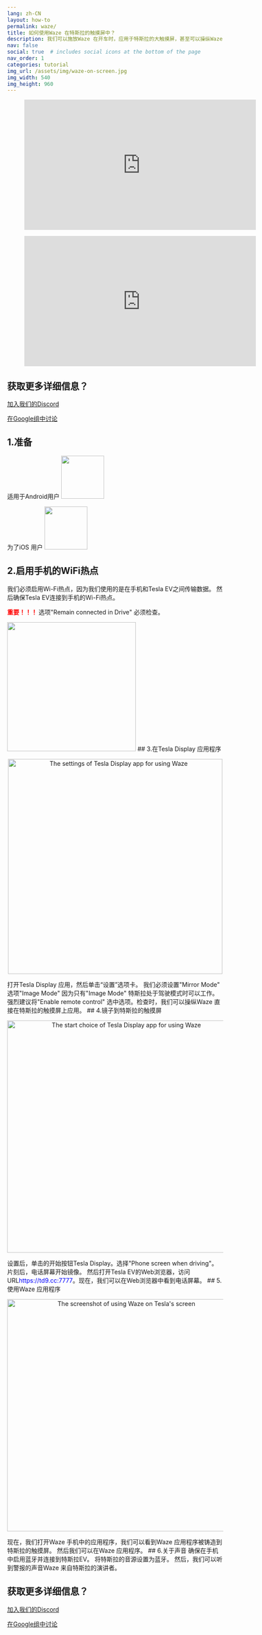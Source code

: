 ```yaml
---
lang: zh-CN
layout: how-to
permalink: waze/
title: 如何使用Waze 在特斯拉的触摸屏中？
description: 我们可以施放Waze 在开车时，应用于特斯拉的大触摸屏，甚至可以操纵Waze 直接在特斯拉的触摸屏上应用。
nav: false
social: true  # includes social icons at the bottom of the page
nav_order: 1
categories: tutorial
img_url: /assets/img/waze-on-screen.jpg
img_width: 540
img_height: 960
---
```

<!-- _pages/waze.md -->
<!-- blank line -->
<figure class="video-container">
  <iframe width="540" height="303" src="https://www.youtube.com/embed/35bMECpF9bQ" frameborder="0" allowfullscreen="true"> </iframe>
</figure>
<!-- blank line -->

<!-- blank line -->
<figure class="video-container">
  <iframe width="540" height="303" src="https://www.youtube.com/embed/YQ69_F5WMqw" frameborder="0" allowfullscreen="true"> </iframe>
</figure>
<!-- blank line -->

## 获取更多详细信息？
<p> <a href ="https://discord.gg/Tvbs9uWcN9" 目标="_blank">加入我们的Discord</a> </p>
<p> <a href ="https://groups.google.com/g/tesla-display" 目标="_blank">在Google组中讨论</a> </p>

## 1.准备
适用于Android用户
<a id ="googleplay" href ="https://play.google.com/store/apps/details?id=io.github.blackpill.tesladisplay&referrer=utm_source%3Dgithub%26utm_medium%3Dorganic">
<img src="/assets/img/google-play-badge.svg" height="100px">
</a>

为了iOS 用户
<a id ="appstore" href ="https://apps.apple.com/app/tesdisplay-screen-mirror/id6469987744">
<img src="/assets/img/app-store-badge.png" height="100px">
</a>

## 2.启用手机的WiFi热点
<p>我们必须启用Wi-Fi热点，因为我们使用的是在手机和Tesla EV之间传输数据。
然后确保Tesla EV连接到手机的Wi-Fi热点。</p>
<p><span style="color: red"> <b>重要！！！ </b></span> 选项"Remain connected in Drive" 必须检查。</p>
<img src="/assets/img/wifi-connected.jpg" height="300px">
## 3.在Tesla Display 应用程序
<p style="text-align: center;">
<img src="/assets/img/settings-nav.jpg" alt="The settings of Tesla Display app for using Waze" height="500px">
</p>
打开Tesla Display 应用，然后单击“设置”选项卡。
我们必须设置"Mirror Mode" 选项"Image Mode" 因为只有"Image Mode" 特斯拉处于驾驶模式时可以工作。
强烈建议将"Enable remote control" 选中选项。检查时，我们可以操纵Waze 直接在特斯拉的触摸屏上应用。
## 4.镜子到特斯拉的触摸屏
<p style="text-align: center;">
<img src="/assets/img/phone-screen.jpg" alt="The start choice of Tesla Display app for using Waze" width="540px">
</p>
设置后，单击的开始按钮Tesla Display。选择"Phone screen when driving"。片刻后，电话屏幕开始镜像。
然后打开Tesla EV的Web浏览器，访问URL<span style="color:blue">https://td9.cc:7777</span>。现在，我们可以在Web浏览器中看到电话屏幕。
## 5.使用Waze 应用程序
<p style="text-align: center;">
<img src="/assets/img/waze-on-screen.jpg" alt="The screenshot of using Waze on Tesla's screen" width="540px">
</p>
现在，我们打开Waze 手机中的应用程序，我们可以看到Waze 应用程序被铸造到特斯拉的触摸屏。
然后我们可以在Waze 应用程序。
## 6.关于声音
确保在手机中启用蓝牙并连接到特斯拉EV。
将特斯拉的音源设置为蓝牙。
然后，我们可以听到警报的声音Waze 来自特斯拉的演讲者。

## 获取更多详细信息？
<p> <a href ="https://discord.gg/Tvbs9uWcN9" 目标="_blank">加入我们的Discord</a> </p>
<p> <a href ="https://groups.google.com/g/tesla-display" 目标="_blank">在Google组中讨论</a> </p>

